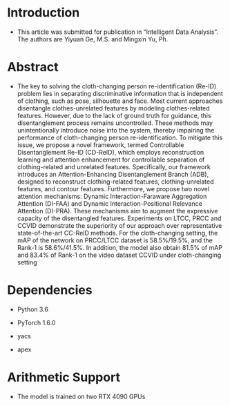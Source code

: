 # Introduction

- This article was submitted for publication in “Intelligent Data Analysis”. The authors are Yiyuan Ge, M.S. and Mingxin Yu, Ph.

# Abstract

- The key to solving the cloth-changing person re-identification (Re-ID) problem lies in separating discriminative information that is independent of clothing, such as pose, silhouette and face. Most current approaches disentangle clothes-unrelated features by modeling clothes-related features. However, due to the lack of ground truth for guidance, this disentanglement process remains uncontrolled. These methods may unintentionally introduce noise into the system, thereby impairing the performance of cloth-changing person re-identification. To mitigate this issue, we propose a novel framework, termed Controllable Disentanglement Re-ID (CD-ReID), which employs reconstruction learning and attention enhancement for controllable separation of clothing-related and unrelated features. Specifically, our framework introduces an Attention-Enhancing Disentanglement Branch (ADB), designed to reconstruct clothing-related features, clothing-unrelated features, and contour features. Furthermore, we propose two novel attention mechanisms: Dynamic Interaction-Faraware Aggregation Attention (DI-FAA) and Dynamic Interaction-Positional Relevance Attention (DI-PRA). These mechanisms aim to augment the expressive capacity of the disentangled features. Experiments on LTCC, PRCC and CCVID demonstrate the superiority of our approach over representative state-of-the-art CC-ReID methods. For the cloth-changing setting, the mAP of the network on PRCC/LTCC dataset is 58.5%/19.5%, and the Rank-1 is 58.6%/41.5%. In addition, the model also obtain 81.5% of mAP and 83.4% of Rank-1 on the video dataset CCVID under cloth-changing setting


# Dependencies

- Python 3.6

- PyTorch 1.6.0

- yacs

- apex



# Arithmetic Support

- The model is trained on two RTX 4090 GPUs

